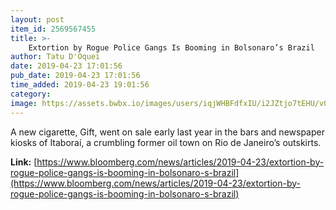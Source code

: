 ```yaml
---
layout: post
item_id: 2569567455
title: >-
    Extortion by Rogue Police Gangs Is Booming in Bolsonaro’s Brazil
author: Tatu D'Oquei
date: 2019-04-23 17:01:56
pub_date: 2019-04-23 17:01:56
time_added: 2019-04-23 19:01:56
category: 
image: https://assets.bwbx.io/images/users/iqjWHBFdfxIU/i2JZtjo7tEHU/v0/1200x630.jpg
---
```


A new cigarette, Gift, went on sale early last year in the bars and newspaper kiosks of Itaboraí, a crumbling former oil town on Rio de Janeiro’s outskirts.

**Link:** [https://www.bloomberg.com/news/articles/2019-04-23/extortion-by-rogue-police-gangs-is-booming-in-bolsonaro-s-brazil](https://www.bloomberg.com/news/articles/2019-04-23/extortion-by-rogue-police-gangs-is-booming-in-bolsonaro-s-brazil)

